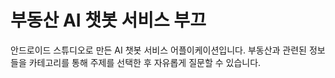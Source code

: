 # 부동산 AI 챗봇 서비스 부끄
안드로이드 스튜디오로 만든 AI 챗봇 서비스 어플이케이션입니다.
부동산과 관련된 정보들을 카테고리를 통해 주제를 선택한 후 자유롭게 질문할 수 있습니다.

